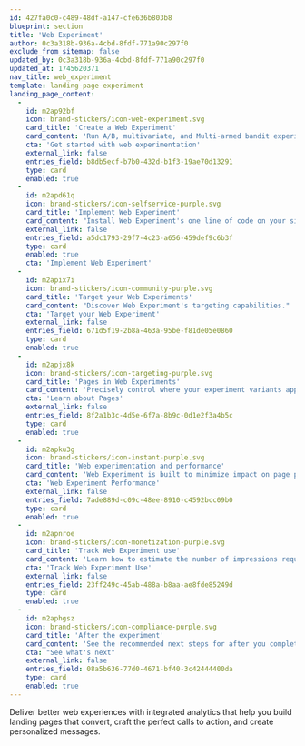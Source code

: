 ```yaml
---
id: 427fa0c0-c489-48df-a147-cfe636b803b8
blueprint: section
title: 'Web Experiment'
author: 0c3a318b-936a-4cbd-8fdf-771a90c297f0
exclude_from_sitemap: false
updated_by: 0c3a318b-936a-4cbd-8fdf-771a90c297f0
updated_at: 1745620371
nav_title: web_experiment
template: landing-page-experiment
landing_page_content:
  -
    id: m2ap92bf
    icon: brand-stickers/icon-web-experiment.svg
    card_title: 'Create a Web Experiment'
    card_content: 'Run A/B, multivariate, and Multi-armed bandit experiments on the web without writing any code.'
    cta: 'Get started with web experimentation'
    external_link: false
    entries_field: b8db5ecf-b7b0-432d-b1f3-19ae70d13291
    type: card
    enabled: true
  -
    id: m2apd61q
    icon: brand-stickers/icon-selfservice-purple.svg
    card_title: 'Implement Web Experiment'
    card_content: "Install Web Experiment's one line of code on your site to begin experimentation."
    external_link: false
    entries_field: a5dc1793-29f7-4c23-a656-459def9c6b3f
    type: card
    enabled: true
    cta: 'Implement Web Experiment'
  -
    id: m2apix7i
    icon: brand-stickers/icon-community-purple.svg
    card_title: 'Target your Web Experiments'
    card_content: "Discover Web Experiment's targeting capabilities."
    cta: 'Target your Web Experiment'
    external_link: false
    entries_field: 671d5f19-2b8a-463a-95be-f81de05e0860
    type: card
    enabled: true
  -
    id: m2apjx8k
    icon: brand-stickers/icon-targeting-purple.svg
    card_title: 'Pages in Web Experiments'
    card_content: 'Precisely control where your experiment variants apply on your website with Pages.'
    cta: 'Learn about Pages'
    external_link: false
    entries_field: 8f2a1b3c-4d5e-6f7a-8b9c-0d1e2f3a4b5c
    type: card
    enabled: true
  -
    id: m2apku3g
    icon: brand-stickers/icon-instant-purple.svg
    card_title: 'Web experimentation and performance'
    card_content: 'Web Experiment is built to minimize impact on page performance.'
    cta: 'Web Experiment Performance'
    external_link: false
    entries_field: 7ade889d-c09c-48ee-8910-c4592bcc09b0
    type: card
    enabled: true
  -
    id: m2apnroe
    icon: brand-stickers/icon-monetization-purple.svg
    card_title: 'Track Web Experiment use'
    card_content: 'Learn how to estimate the number of impressions required to conduct a web experiment.'
    cta: 'Track Web Experiment Use'
    external_link: false
    entries_field: 23ff249c-45ab-488a-b8aa-ae8fde85249d
    type: card
    enabled: true
  -
    id: m2aphgsz
    icon: brand-stickers/icon-compliance-purple.svg
    card_title: 'After the experiment'
    card_content: 'See the recommended next steps for after you complete your experiment.'
    cta: "See what's next"
    external_link: false
    entries_field: 08a5b636-77d0-4671-bf40-3c42444400da
    type: card
    enabled: true
---
```

Deliver better web experiences with integrated analytics that help you build landing pages that convert, craft the perfect calls to action, and create personalized messages.